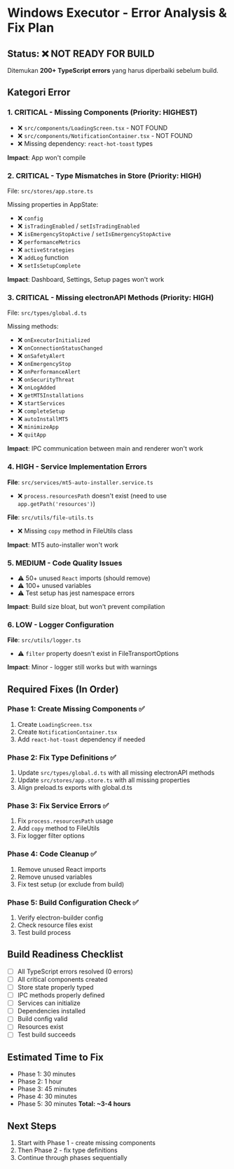 # Windows Executor - Error Analysis & Fix Plan

## Status: ❌ NOT READY FOR BUILD

Ditemukan **200+ TypeScript errors** yang harus diperbaiki sebelum build.

## Kategori Error

### 1. CRITICAL - Missing Components (Priority: HIGHEST)
- ❌ `src/components/LoadingScreen.tsx` - NOT FOUND
- ❌ `src/components/NotificationContainer.tsx` - NOT FOUND
- ❌ Missing dependency: `react-hot-toast` types

**Impact**: App won't compile

### 2. CRITICAL - Type Mismatches in Store (Priority: HIGH)
File: `src/stores/app.store.ts`

Missing properties in AppState:
- ❌ `config` 
- ❌ `isTradingEnabled` / `setIsTradingEnabled`
- ❌ `isEmergencyStopActive` / `setIsEmergencyStopActive`
- ❌ `performanceMetrics`
- ❌ `activeStrategies`
- ❌ `addLog` function
- ❌ `setIsSetupComplete`

**Impact**: Dashboard, Settings, Setup pages won't work

### 3. CRITICAL - Missing electronAPI Methods (Priority: HIGH)
File: `src/types/global.d.ts`

Missing methods:
- ❌ `onExecutorInitialized`
- ❌ `onConnectionStatusChanged`
- ❌ `onSafetyAlert`
- ❌ `onEmergencyStop`
- ❌ `onPerformanceAlert`
- ❌ `onSecurityThreat`
- ❌ `onLogAdded`
- ❌ `getMT5Installations`
- ❌ `startServices`
- ❌ `completeSetup`
- ❌ `autoInstallMT5`
- ❌ `minimizeApp`
- ❌ `quitApp`

**Impact**: IPC communication between main and renderer won't work

### 4. HIGH - Service Implementation Errors
**File**: `src/services/mt5-auto-installer.service.ts`
- ❌ `process.resourcesPath` doesn't exist (need to use `app.getPath('resources')`)

**File**: `src/utils/file-utils.ts`
- ❌ Missing `copy` method in FileUtils class

**Impact**: MT5 auto-installer won't work

### 5. MEDIUM - Code Quality Issues
- ⚠️ 50+ unused `React` imports (should remove)
- ⚠️ 100+ unused variables
- ⚠️ Test setup has jest namespace errors

**Impact**: Build size bloat, but won't prevent compilation

### 6. LOW - Logger Configuration
**File**: `src/utils/logger.ts`
- ⚠️ `filter` property doesn't exist in FileTransportOptions

**Impact**: Minor - logger still works but with warnings

## Required Fixes (In Order)

### Phase 1: Create Missing Components ✅
1. Create `LoadingScreen.tsx`
2. Create `NotificationContainer.tsx`
3. Add `react-hot-toast` dependency if needed

### Phase 2: Fix Type Definitions ✅
1. Update `src/types/global.d.ts` with all missing electronAPI methods
2. Update `src/stores/app.store.ts` with all missing properties
3. Align preload.ts exports with global.d.ts

### Phase 3: Fix Service Errors ✅
1. Fix `process.resourcesPath` usage
2. Add `copy` method to FileUtils
3. Fix logger filter options

### Phase 4: Code Cleanup ✅
1. Remove unused React imports
2. Remove unused variables
3. Fix test setup (or exclude from build)

### Phase 5: Build Configuration Check ✅
1. Verify electron-builder config
2. Check resource files exist
3. Test build process

## Build Readiness Checklist

- [ ] All TypeScript errors resolved (0 errors)
- [ ] All critical components created
- [ ] Store state properly typed
- [ ] IPC methods properly defined
- [ ] Services can initialize
- [ ] Dependencies installed
- [ ] Build config valid
- [ ] Resources exist
- [ ] Test build succeeds

## Estimated Time to Fix
- Phase 1: 30 minutes
- Phase 2: 1 hour
- Phase 3: 45 minutes
- Phase 4: 30 minutes
- Phase 5: 30 minutes
**Total: ~3-4 hours**

## Next Steps
1. Start with Phase 1 - create missing components
2. Then Phase 2 - fix type definitions
3. Continue through phases sequentially
